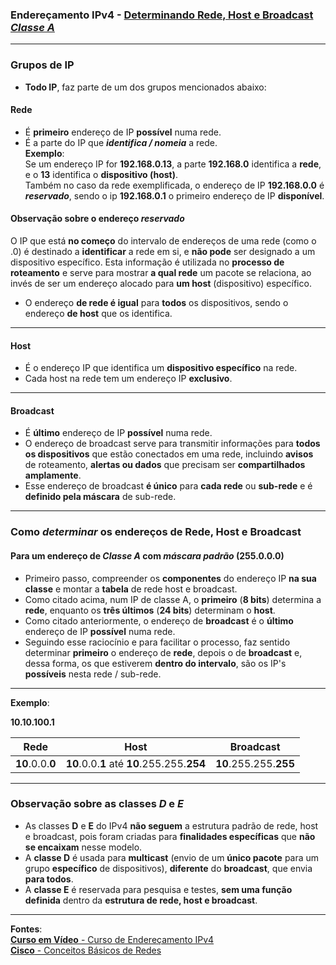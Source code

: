 ### Endereçamento IPv4 - [Determinando Rede, Host e Broadcast ***Classe A***](https://www.youtube.com/watch?v=p2_kNrLBAXA&list=PLAp37wMSBouCU49LV0qFbItufigjYk-sp&index=9)
---

### Grupos de IP

* **Todo IP**, faz parte de um dos grupos mencionados abaixo:

#### **Rede**
* É **primeiro** endereço de IP **possível** numa rede.
* É a parte do IP que ***identifica / nomeia*** a rede.  
**Exemplo**:  
Se um endereço IP for **192.168.0.13**, a parte **192.168.0** identifica a **rede**, e o **13** identifica o **dispositivo (host)**.  
Também no caso da rede exemplificada, o endereço de IP **192.168.0.0** é ***reservado***, sendo o ip **192.168.0.1** o primeiro endereço de IP **disponível**.

#### Observação sobre o endereço ***reservado***
O IP que está **no começo** do intervalo de endereços de uma rede (como o .0) é destinado a **identificar** a rede em si, e **não pode** ser designado a um dispositivo específico. Esta informação é utilizada no **processo de roteamento** e serve para mostrar **a qual rede** um pacote se relaciona, ao invés de ser um endereço alocado para **um host** (dispositivo) específico.

* O endereço **de rede é igual** para **todos** os dispositivos, sendo o endereço **de host** que os identifica.

----
#### **Host**
* É o endereço IP que identifica um **dispositivo específico** na rede.
* Cada host na rede tem um endereço IP **exclusivo**.

---
#### **Broadcast**
* É **último** endereço de IP **possível** numa rede.
* O endereço de broadcast serve para transmitir informações para **todos os dispositivos** que estão conectados em uma rede, incluindo **avisos** de roteamento, **alertas ou dados** que precisam ser **compartilhados amplamente**.
* Esse endereço de broadcast **é único** para **cada rede** ou **sub-rede** e é **definido pela máscara** de sub-rede.

---
### Como ***determinar*** os endereços de Rede, Host e Broadcast

#### Para um endereço de ***Classe A*** com ***máscara padrão*** (255.0.0.0)

* Primeiro passo, compreender os **componentes** do endereço IP **na sua classe** e montar a **tabela** de rede host e broadcast.
* Como citado acima, num IP de classe A, o **primeiro** (**8 bits**) determina a **rede**, enquanto os **três últimos** (**24 bits**) determinam o **host**.
* Como citado anteriormente, o endereço de **broadcast** é o **último** endereço de IP **possível** numa rede.
* Seguindo esse raciocínio e para facilitar o processo, faz sentido determinar **primeiro** o endereço de **rede**, depois o de **broadcast** e, dessa forma, os que estiverem **dentro do intervalo**, são os IP's **possíveis** nesta rede / sub-rede.

---
**Exemplo**:

**10.10.100.1**

| Rede | Host | Broadcast |
| --- | --- | --- |
| **10**.0.0.**0** | **10**.0.0.**1** até **10**.255.255.**254** | **10**.255.255.**255** |

---
### Observação sobre as classes ***D*** e ***E***

* As classes **D** e **E** do IPv4 **não seguem** a estrutura padrão de rede, host e broadcast, pois foram criadas para **finalidades específicas** que **não se encaixam** nesse modelo.
* A **classe D** é usada para **multicast** (envio de um **único pacote** para um grupo **específico** de dispositivos), **diferente** do **broadcast**, que envia **para todos**. 
* A **classe E** é reservada para pesquisa e testes, **sem uma função definida** dentro da **estrutura de rede, host e broadcast**.


---		
**Fontes**:  
[**Curso em Vídeo** - Curso de Endereçamento IPv4](https://www.youtube.com/playlist?list=PLAp37wMSBouCU49LV0qFbItufigjYk-sp)  
[**Cisco** - Conceitos Básicos de Redes](https://www.netacad.com/pt/courses/networking-basics?courseLang=pt-BR)
